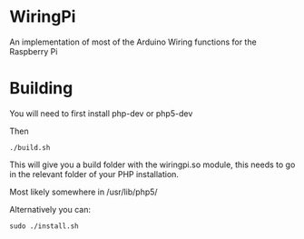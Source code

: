 WiringPi
========

An implementation of most of the Arduino Wiring functions for the Raspberry Pi

Building
========

You will need to first install php-dev or php5-dev

Then

    ./build.sh

This will give you a build folder with the wiringpi.so module, this needs to go in the relevant folder of your PHP installation.

Most likely somewhere in /usr/lib/php5/

Alternatively you can:

    sudo ./install.sh
